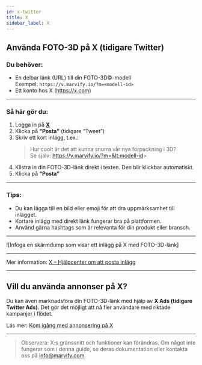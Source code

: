 ```yaml
---
id: x-twitter
title: X
sidebar_label: X
---
```

## Använda FOTO-3D på X (tidigare Twitter)

### Du behöver:
- En delbar länk (URL) till din FOTO-3D©-modell  
  Exempel: `https://v.marvify.io/?m=<modell-id>`
- Ett konto hos X (https://x.com)

---

### Så här gör du:

1. Logga in på **[X](https://x.com)**
2. Klicka på **“Posta”** (tidigare “Tweet”)
3. Skriv ett kort inlägg, t.ex.:
   > Hur coolt är det att kunna snurra vår nya förpackning i 3D?  
   > Se själv: https://v.marvify.io/?m=&lt;modell-id&gt;
4. Klistra in din FOTO-3D-länk direkt i texten. Den blir klickbar automatiskt.
5. Klicka på **“Posta”**

---

### Tips:
- Du kan lägga till en bild eller emoji för att dra uppmärksamhet till inlägget.
- Kortare inlägg med direkt länk fungerar bra på plattformen.
- Använd gärna hashtags som är relevanta för din produkt eller bransch.

---

![Infoga en skärmdump som visar ett inlägg på X med FOTO-3D-länk]

---

Mer information: [X – Hjälpcenter om att posta inlägg](https://help.x.com/en/using-x/how-to-post)

---

## Vill du använda annonser på X?

Du kan även marknadsföra din FOTO-3D-länk med hjälp av **X Ads (tidigare Twitter Ads)**. Det gör det möjligt att nå fler användare med riktade kampanjer i flödet.

Läs mer: [Kom igång med annonsering på X](https://business.x.com/en/advertising)

---

> Observera: X:s gränssnitt och funktioner kan förändras. Om något inte fungerar som i denna guide, se deras dokumentation eller kontakta oss på [info@marvify.com](mailto:info@marvify.com).
